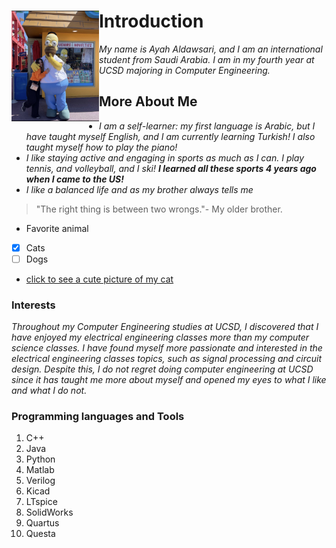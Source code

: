 
# Introduction <img src="IMG_7168.jpg" align="left" width="140">
*My name is Ayah Aldawsari, and I am an international student from Saudi Arabia. I am in my fourth year at UCSD majoring in Computer Engineering.* 


## More About Me
- *I am a self-learner: my first language is Arabic, but I have taught myself English, and I am currently learning Turkish! I also taught myself how to play the piano!*
- *I like staying active and engaging in sports as much as I can. I play tennis, and volleyball, and I ski! **I learned all these sports 4 years ago when I came to the US!***
- *I like a balanced life and as my brother always tells me*
> "The right thing is between two wrongs."- My older brother.
- Favorite animal
- [x] Cats
- [ ] Dogs
- [click to see a cute picture of my cat](IMG_7169.jpg)
### Interests
*Throughout my Computer Engineering studies at UCSD, I discovered that I have enjoyed my electrical engineering classes more than my computer science classes. I have found myself more passionate and interested in the electrical engineering classes topics, such as signal processing and circuit design. 
Despite this, I do not regret doing computer engineering at UCSD since it has taught me more about myself and opened my eyes to what I like and what I do not.*

### Programming languages and Tools
1. C++
2. Java
3. Python
4. Matlab
5. Verilog
6. Kicad
7. LTspice
8. SolidWorks
9. Quartus
10. Questa











